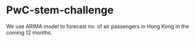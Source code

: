 # PwC-stem-challenge
We use ARIMA model to forecast no. of air passengers in Hong Kong in the coming 12 months. 
